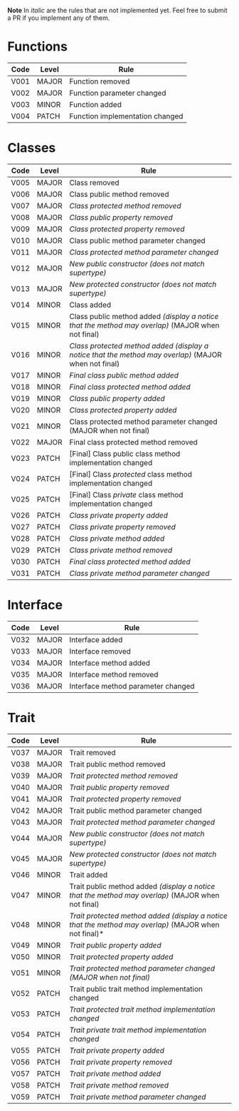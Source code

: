 **Note** In *italic* are the rules that are not implemented yet. Feel free to submit a PR if you implement any of them.

# Functions

Code | Level | Rule
-----|-------|-------
V001 | MAJOR | Function removed
V002 | MAJOR | Function parameter changed
V003 | MINOR | Function added
V004 | PATCH | Function implementation changed

# Classes

Code | Level | Rule
-----|-------|-------
V005 | MAJOR | Class removed
V006 | MAJOR | Class public method removed
V007 | MAJOR | *Class protected method removed*
V008 | MAJOR | *Class public property removed*
V009 | MAJOR | *Class protected property removed*
V010 | MAJOR | Class public method parameter changed
V011 | MAJOR | *Class protected method parameter changed*
V012 | MAJOR | *New public constructor (does not match supertype)*
V013 | MAJOR | *New protected constructor (does not match supertype)*
V014 | MINOR | Class added
V015 | MINOR | Class public method added *(display a notice that the method may overlap)* (MAJOR when not final)
V016 | MINOR | *Class protected method added* *(display a notice that the method may overlap)* (MAJOR when not final)
V017 | MINOR | *Final class public method added*
V018 | MINOR | *Final class protected method added*
V019 | MINOR | *Class public property added*
V020 | MINOR | *Class protected property added*
V021 | MINOR | Class protected method parameter changed (MAJOR when not final)
V022 | MAJOR | Final class protected method removed
V023 | PATCH | [Final] Class public class method implementation changed
V024 | PATCH | [Final] Class *protected* class method implementation changed
V025 | PATCH | [Final] Class *private* class method implementation changed
V026 | PATCH | *Class private property added*
V027 | PATCH | *Class private property removed*
V028 | PATCH | *Class private method added*
V029 | PATCH | *Class private method removed*
V030 | PATCH | *Final class protected method added*
V031 | PATCH | *Class private method parameter changed*

# Interface

Code | Level | Rule
-----|-------|-------
V032 | MAJOR | Interface added
V033 | MAJOR | Interface removed
V034 | MAJOR | Interface method added
V035 | MAJOR | Interface method removed
V036 | MAJOR | Interface method parameter changed

# Trait

Code | Level | Rule
-----|-------|-------
V037 | MAJOR | Trait removed
V038 | MAJOR | Trait public method removed
V039 | MAJOR | *Trait protected method removed*
V040 | MAJOR | *Trait public property removed*
V041 | MAJOR | *Trait protected property removed*
V042 | MAJOR | Trait public method parameter changed
V043 | MAJOR | *Trait protected method parameter changed*
V044 | MAJOR | *New public constructor (does not match supertype)*
V045 | MAJOR | *New protected constructor (does not match supertype)*
V046 | MINOR | Trait added
V047 | MINOR | Trait public method added *(display a notice that the method may overlap)* (MAJOR when not final)
V048 | MINOR | *Trait protected method added* *(display a notice that the method may overlap)* (MAJOR when not final)*
V049 | MINOR | *Trait public property added*
V050 | MINOR | *Trait protected property added*
V051 | MINOR | *Trait protected method parameter changed (MAJOR when not final)*
V052 | PATCH | Trait public trait method implementation changed
V053 | PATCH | *Trait *protected* trait method implementation changed*
V054 | PATCH | *Trait *private* trait method implementation changed*
V055 | PATCH | *Trait private property added*
V056 | PATCH | *Trait private property removed*
V057 | PATCH | *Trait private method added*
V058 | PATCH | *Trait private method removed*
V059 | PATCH | *Trait private method parameter changed*